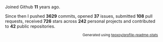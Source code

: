 Joined Github **11** years ago.

Since then I pushed **3629** commits, opened **37** issues, submitted **108** pull requests, received **726** stars across **242** personal projects and contributed to **42** public repositories.

<p align="right"><sub>Generated using <a href="https://github.com/marketplace/actions/profile-readme-stats">teoxoy/profile-readme-stats</a></sub></p>
